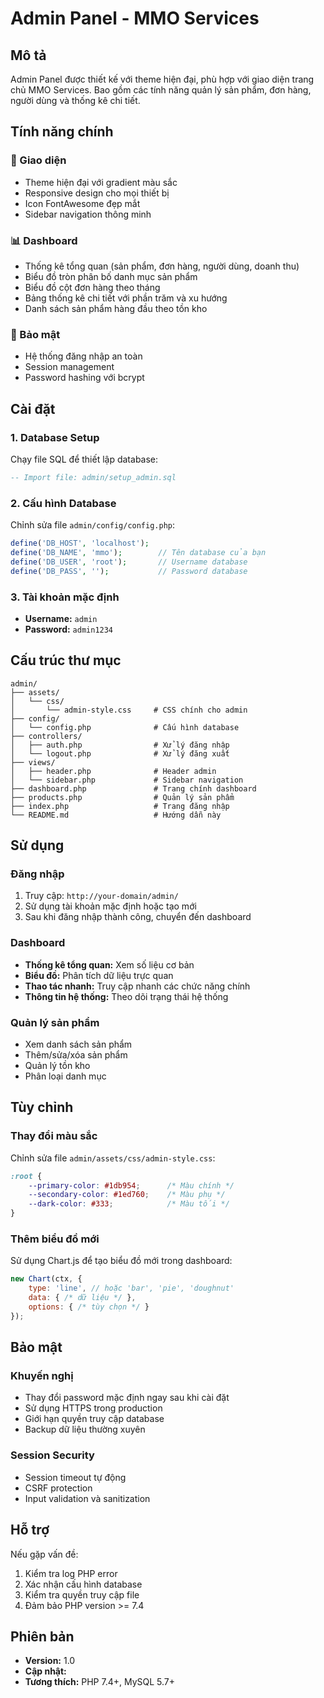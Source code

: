 # Admin Panel - MMO Services

## Mô tả
Admin Panel được thiết kế với theme hiện đại, phù hợp với giao diện trang chủ MMO Services. Bao gồm các tính năng quản lý sản phẩm, đơn hàng, người dùng và thống kê chi tiết.

## Tính năng chính

### 🎨 Giao diện
- Theme hiện đại với gradient màu sắc
- Responsive design cho mọi thiết bị
- Icon FontAwesome đẹp mắt
- Sidebar navigation thông minh

### 📊 Dashboard
- Thống kê tổng quan (sản phẩm, đơn hàng, người dùng, doanh thu)
- Biểu đồ tròn phân bố danh mục sản phẩm
- Biểu đồ cột đơn hàng theo tháng
- Bảng thống kê chi tiết với phần trăm và xu hướng
- Danh sách sản phẩm hàng đầu theo tồn kho

### 🔐 Bảo mật
- Hệ thống đăng nhập an toàn
- Session management
- Password hashing với bcrypt

## Cài đặt

### 1. Database Setup
Chạy file SQL để thiết lập database:
```sql
-- Import file: admin/setup_admin.sql
```

### 2. Cấu hình Database
Chỉnh sửa file `admin/config/config.php`:
```php
define('DB_HOST', 'localhost');
define('DB_NAME', 'mmo');        // Tên database của bạn
define('DB_USER', 'root');       // Username database
define('DB_PASS', '');           // Password database
```

### 3. Tài khoản mặc định
- **Username:** `admin`
- **Password:** `admin1234`

## Cấu trúc thư mục

```
admin/
├── assets/
│   └── css/
│       └── admin-style.css     # CSS chính cho admin
├── config/
│   └── config.php              # Cấu hình database
├── controllers/
│   ├── auth.php                # Xử lý đăng nhập
│   └── logout.php              # Xử lý đăng xuất
├── views/
│   ├── header.php              # Header admin
│   └── sidebar.php             # Sidebar navigation
├── dashboard.php               # Trang chính dashboard
├── products.php                # Quản lý sản phẩm
├── index.php                   # Trang đăng nhập
└── README.md                   # Hướng dẫn này
```

## Sử dụng

### Đăng nhập
1. Truy cập: `http://your-domain/admin/`
2. Sử dụng tài khoản mặc định hoặc tạo mới
3. Sau khi đăng nhập thành công, chuyển đến dashboard

### Dashboard
- **Thống kê tổng quan:** Xem số liệu cơ bản
- **Biểu đồ:** Phân tích dữ liệu trực quan
- **Thao tác nhanh:** Truy cập nhanh các chức năng chính
- **Thông tin hệ thống:** Theo dõi trạng thái hệ thống

### Quản lý sản phẩm
- Xem danh sách sản phẩm
- Thêm/sửa/xóa sản phẩm
- Quản lý tồn kho
- Phân loại danh mục

## Tùy chỉnh

### Thay đổi màu sắc
Chỉnh sửa file `admin/assets/css/admin-style.css`:
```css
:root {
    --primary-color: #1db954;      /* Màu chính */
    --secondary-color: #1ed760;    /* Màu phụ */
    --dark-color: #333;            /* Màu tối */
}
```

### Thêm biểu đồ mới
Sử dụng Chart.js để tạo biểu đồ mới trong dashboard:
```javascript
new Chart(ctx, {
    type: 'line', // hoặc 'bar', 'pie', 'doughnut'
    data: { /* dữ liệu */ },
    options: { /* tùy chọn */ }
});
```

## Bảo mật

### Khuyến nghị
- Thay đổi password mặc định ngay sau khi cài đặt
- Sử dụng HTTPS trong production
- Giới hạn quyền truy cập database
- Backup dữ liệu thường xuyên

### Session Security
- Session timeout tự động
- CSRF protection
- Input validation và sanitization

## Hỗ trợ

Nếu gặp vấn đề:
1. Kiểm tra log PHP error
2. Xác nhận cấu hình database
3. Kiểm tra quyền truy cập file
4. Đảm bảo PHP version >= 7.4

## Phiên bản
- **Version:** 1.0
- **Cập nhật:** <?php echo date('d/m/Y'); ?>
- **Tương thích:** PHP 7.4+, MySQL 5.7+
